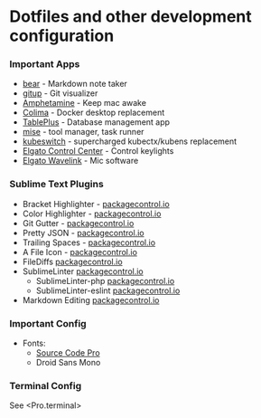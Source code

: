 # Dotfiles and other development configuration


### Important Apps

- [bear](https://bear.app/) - Markdown note taker
- [gitup](https://gitup.co/) - Git visualizer
- [Amphetamine](https://apps.apple.com/us/app/amphetamine/id937984704?mt=12) - Keep mac awake
- [Colima](https://github.com/abiosoft/colima) - Docker desktop replacement
- [TablePlus](https://tableplus.com/) - Database management app
- [mise](https://github.com/jdx/mise) - tool manager, task runner
- [kubeswitch](https://github.com/danielfoehrKn/kubeswitch) - supercharged kubectx/kubens replacement
- [Elgato Control Center](https://www.elgato.com/us/en/s/downloads) - Control keylights
- [Elgato Wavelink](https://www.elgato.com/us/en/s/downloads) - Mic software

### Sublime Text Plugins
- Bracket Highlighter - [packagecontrol.io](https://packagecontrol.io/packages/BracketHighlighter)
- Color Highlighter - [packagecontrol.io](https://packagecontrol.io/packages/Color%20Highlighter)
- Git Gutter - [packagecontrol.io](https://packagecontrol.io/packages/GitGutter)
- Pretty JSON - [packagecontrol.io](https://packagecontrol.io/packages/Pretty%20JSON)
- Trailing Spaces - [packagecontrol.io](https://packagecontrol.io/packages/TrailingSpaces)
- A File Icon - [packagecontrol.io](https://packagecontrol.io/packages/A%20File%20Icon)
- FileDiffs [packagecontrol.io](https://packagecontrol.io/packages/FileDiffs)
- SublimeLinter [packagecontrol.io](https://packagecontrol.io/packages/SublimeLinter)
    - SublimeLinter-php [packagecontrol.io](https://packagecontrol.io/packages/SublimeLinter-php)
    - SublimeLinter-eslint [packagecontrol.io](https://packagecontrol.io/packages/SublimeLinter-contrib-eslint)
- Markdown Editing [packagecontrol.io](https://packagecontrol.io/packages/MarkdownEditing)

### Important Config

- Fonts:
  - [Source Code Pro](https://fonts.google.com/specimen/Source+Code+Pro)
  - Droid Sans Mono

### Terminal Config

See <Pro.terminal>
